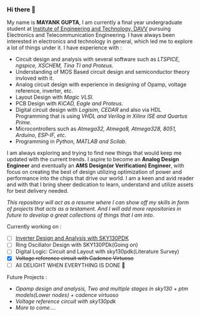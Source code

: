 ### Hi there 👋

My name is __MAYANK GUPTA__, I am currently a final year undergraduate student at [Institute of Engineering and Technology, DAVV](https://ietdavv.edu.in/) pursuing Electronics and Telecommunication Engineering. I have always been interested in electronics and technology in general, which led me to explore a lot of things under it. I have experience with :
  - Circuit design and analysis with several software such as _LTSPICE, ngspice, XSCHEM, Tina TI and Proteus_.
  - Understanding of MOS Based circuit design and semiconductor theory invloved with it.
  - Analog circuit design with experience in designing of Opamp, voltage reference, inverter, etc.
  - Layout Design with _Magic VLSI_.
  - PCB Design with _KiCAD, Eagle and Proteus_. 
  - Digital circuit design with _Logisim, CEDAR_ and also via HDL Programming that is using _VHDL and Verilog in Xilinx ISE and Quartus Prime_.
  - Microcontrollers such as _Atmega32, Atmega8, Atmega328, 8051, Arduino, ESP-IF, etc_.
  - Programming in _Python, MATLAB and Scilab_.

I am always exploring and trying to find new things that would keep me updated with the current trends. I aspire to become an __Analog Design Engineer__ and eventually an __AMS Design(or Verification) Engineer__, with focus on creating the best of design utilizing optimization of power and performance into the chips that drive our world. I am a keen and avid reader and with that I bring sheer dedication to learn, understand and utilize assets for best delivery needed.

_This repository will act as a resume where I can show off my skills in form of projects that acts as a testament. And I will add more repositories in future to develop a great collections of things that I am into._

Currently working on :<br>
  - [ ] [Inverter Design and Analysis with SKY130PDK](https://github.com/D-curs-D/Inverter-design-and-analysis-using-sky130pdk)
  - [ ] Ring Oscillator Design with SKY130PDk(Going on)
  - [ ] Digital Logic: Circuit and Layout with sky130pdk(Literature Survey)
  - [x] <s>Voltage reference circuit with Cadence Virtuoso</s>
  - [ ] All DELIGHT WHEN EVERYTHING IS DONE :tada:

Future Projects :<br>
  - _Opamp design and analysis, Two and multiple stages in sky130 + ptm models(Lower nodes) + cadence virtuoso_
  - _Voltage reference circuit with sky130pdk_
  - _More to come...._
